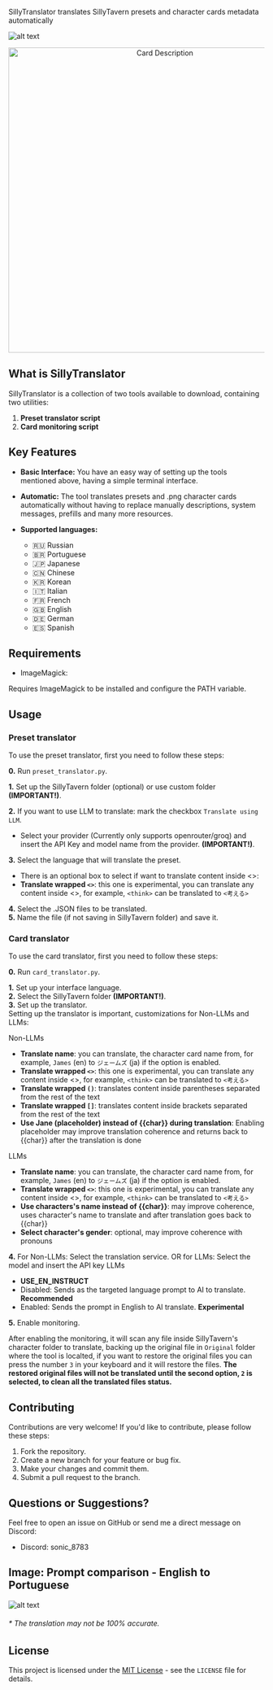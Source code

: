 SillyTranslator translates SillyTavern presets and character cards metadata automatically

![alt text](https://files.catbox.moe/gv9j3i.png "Card Message")

<p align="center">
  <img src="https://files.catbox.moe/2hhlx7.png" alt="Card Description" width=600>
</p>

## What is SillyTranslator

SillyTranslator is a collection of two tools available to download, containing two utilities:

1. **Preset translator script**
2. **Card monitoring script**

## Key Features

*   **Basic Interface:** You have an easy way of setting up the tools mentioned above, having a simple terminal interface.
*   **Automatic:** The tool translates presets and .png character cards automatically without having to replace manually descriptions, system messages, prefills and many more resources.

* **Supported languages:** 
  * 🇷🇺 Russian
  * 🇧🇷 Portuguese
  * 🇯🇵 Japanese
  * 🇨🇳 Chinese
  * 🇰🇷 Korean
  * 🇮🇹 Italian
  * 🇫🇷 French
  * 🇬🇧 English
  * 🇩🇪 German
  * 🇪🇸 Spanish

## Requirements
* ImageMagick:

Requires ImageMagick to be installed and configure the PATH variable.

## Usage

### Preset translator
To use the preset translator, first you need to follow these steps:

**0.** Run `preset_translator.py`.

**1.** Set up the SillyTavern folder (optional) or use custom folder **(IMPORTANT!)**.

**2.** If you want to use LLM to translate: mark the checkbox `Translate using LLM`.
* Select your provider (Currently only supports openrouter/groq) and insert the API Key and model name from the provider. **(IMPORTANT!)**.


**3.** Select the language that will translate the preset.

* There is an optional box to select if want to translate content inside <>:
* **Translate wrapped `<>`**: this one is experimental, you can translate any content inside <>, for example, `<think>` can be translated to `<考える>`

**4.** Select the .JSON files to be translated.
\
**5.** Name the file (if not saving in SillyTavern folder) and save it.

### Card translator
To use the card translator, first you need to follow these steps:

**0.** Run `card_translator.py`.

**1.** Set up your interface language.\
**2.** Select the SillyTavern folder **(IMPORTANT!)**.\
**3.** Set up the translator.\
Setting up the translator is important, customizations for Non-LLMs and LLMs:

Non-LLMs
* **Translate name**: you can translate, the character card name from, for example, `James` (en) to `ジェームズ` (ja) if the option is enabled.
* **Translate wrapped `<>`**: this one is experimental, you can translate any content inside <>, for example, `<think>` can be translated to `<考える>`
* **Translate wrapped `()`**: translates content inside parentheses separated from the rest of the text
* **Translate wrapped `[]`**: translates content inside brackets separated from the rest of the text
* **Use Jane (placeholder) instead of {{char}} during translation**: Enabling placeholder may improve translation coherence and returns back to {{char}} after the translation is done


LLMs
* **Translate name**: you can translate, the character card name from, for example, `James` (en) to `ジェームズ` (ja) if the option is enabled.
* **Translate wrapped `<>`**: this one is experimental, you can translate any content inside <>, for example, `<think>` can be translated to `<考える>`
* **Use characters's name instead of {{char}}**: may improve coherence, uses character's name to translate and after translation goes back to {{char}}
* **Select character's gender**: optional, may improve coherence with pronouns
  

**4.** For Non-LLMs: Select the translation service. OR for LLMs: Select the model and insert the API key
LLMs
* **USE_EN_INSTRUCT**
* Disabled: Sends as the targeted language prompt to AI to translate. **Recommended**
* Enabled: Sends the prompt in English to AI translate. **Experimental**
  
**5.** Enable monitoring.

After enabling the monitoring, it will scan any file inside SillyTavern's character folder to translate, backing up the original file in `Original` folder where the tool is localted, if you want to restore the original files you can press the number `3` in your keyboard and it will restore the files. **The restored original files will not be translated until the second option, `2` is selected, to clean all the translated files status.**

## Contributing

Contributions are very welcome! If you'd like to contribute, please follow these steps:

1. Fork the repository.
2. Create a new branch for your feature or bug fix.
3. Make your changes and commit them.
4. Submit a pull request to the branch.

## Questions or Suggestions?

Feel free to open an issue on GitHub or send me a direct message on Discord:

*   Discord: sonic\_8783

## Image: Prompt comparison - English to Portuguese

![alt text](https://files.catbox.moe/ga0w87.png "Preset")
###### * The translation may not be 100% accurate.
## License

This project is licensed under the [MIT License](./LICENSE) - see the `LICENSE` file for details.
